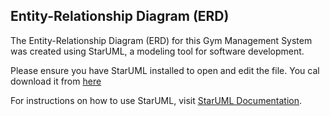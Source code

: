 ## Entity-Relationship Diagram (ERD)

The Entity-Relationship Diagram (ERD) for this Gym Management System was created using StarUML, a modeling tool for software development.


Please ensure you have StarUML installed to open and edit the file. You cal download it from [here](https://staruml.io/download/) 


For instructions on how to use StarUML, visit [StarUML Documentation]([link_to_staruml_docs](https://docs.staruml.io)https://docs.staruml.io).
